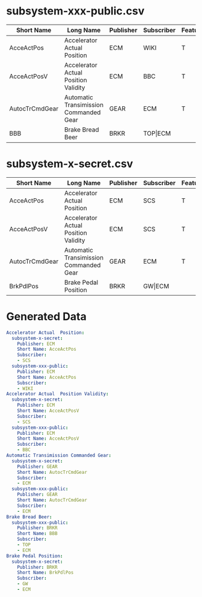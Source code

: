 subsystem-xxx-public.csv
==========================
|Short Name|Long Name|Publisher|Subscriber|Feature02:EBD|Feature05:ABS|Feature06:TCS|Feature07:SCS  |
| --- |--- |--- |--- |--- |--- |--- |--- |
|AcceActPos |Accelerator Actual  Position |ECM |WIKI |T |T |T |T |
|AcceActPosV |Accelerator Actual  Position Validity |ECM |BBC |T |T |T |T |
|AutocTrCmdGear |Automatic Transimission Commanded Gear |GEAR |ECM |T |T |T | |
|BBB |Brake Bread Beer |BRKR |TOP\|ECM | | | |T |

subsystem-x-secret.csv
==========================
|Short Name|Long Name|Publisher|Subscriber|Feature02:EBD|Feature05:ABS|Feature06:TCS|Feature07:SCS  |
| --- |--- |--- |--- |--- |--- |--- |--- |
|AcceActPos |Accelerator Actual  Position |ECM |SCS |T |T |T |T |
|AcceActPosV |Accelerator Actual  Position Validity |ECM |SCS |T |T |T |T |
|AutocTrCmdGear |Automatic Transimission Commanded Gear |GEAR |ECM |T |T |T | |
|BrkPdlPos |Brake Pedal Position |BRKR |GW\|ECM | | | |T |


Generated Data
==========================

```yaml
Accelerator Actual  Position:
  subsystem-x-secret:
    Publisher: ECM
    Short Name: AcceActPos
    Subscriber:
    - SCS
  subsystem-xxx-public:
    Publisher: ECM
    Short Name: AcceActPos
    Subscriber:
    - WIKI
Accelerator Actual  Position Validity:
  subsystem-x-secret:
    Publisher: ECM
    Short Name: AcceActPosV
    Subscriber:
    - SCS
  subsystem-xxx-public:
    Publisher: ECM
    Short Name: AcceActPosV
    Subscriber:
    - BBC
Automatic Transimission Commanded Gear:
  subsystem-x-secret:
    Publisher: GEAR
    Short Name: AutocTrCmdGear
    Subscriber:
    - ECM
  subsystem-xxx-public:
    Publisher: GEAR
    Short Name: AutocTrCmdGear
    Subscriber:
    - ECM
Brake Bread Beer:
  subsystem-xxx-public:
    Publisher: BRKR
    Short Name: BBB
    Subscriber:
    - TOP
    - ECM
Brake Pedal Position:
  subsystem-x-secret:
    Publisher: BRKR
    Short Name: BrkPdlPos
    Subscriber:
    - GW
    - ECM
```
